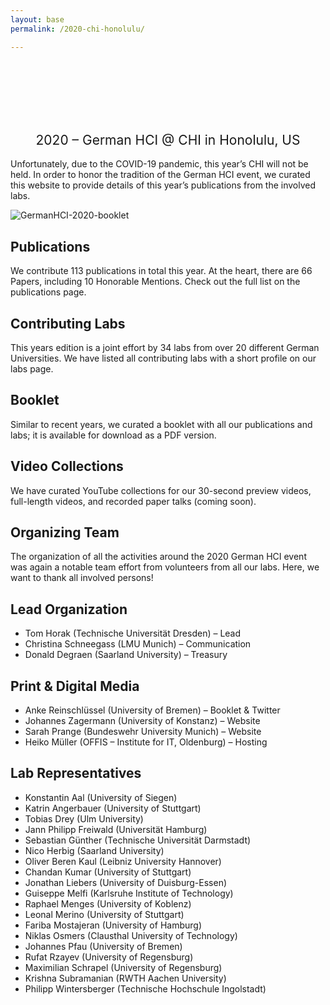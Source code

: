 ```yaml
---
layout: base
permalink: /2020-chi-honolulu/

---
```

<br>
<br>
<br>
<br>
<br>
<h2 style="font-weight: 400; text-align: center">2020 – German HCI @ CHI in Honolulu, US</h2>

Unfortunately, due to the COVID-19 pandemic, this year’s CHI will not be held. In order to honor the tradition of the German HCI event, we curated this website to provide details of this year’s publications from the involved labs.


![GermanHCI-2020-booklet](https://user-images.githubusercontent.com/111348509/234109895-fc05726e-6831-4dad-888e-83d7e2c4441f.jpg)

## Publications
We contribute 113 publications in total this year. At the heart, there are 66 Papers, including 10
Honorable Mentions. Check out the full list on the publications page.

## Contributing Labs
This years edition is a joint effort by 34 labs from over 20 different German Universities. We have listed all contributing labs with a short profile on our labs page.

## Booklet
Similar to recent years, we curated a booklet with all our publications and labs; it is available for download as a PDF version.

## Video Collections
We have curated YouTube collections for our 30-second preview videos, full-length videos, and recorded paper talks (coming soon).

## Organizing Team
The organization of all the activities around the 2020 German HCI event was again a notable team effort from volunteers from all our labs. Here, we want to thank all involved persons!

## Lead Organization
- Tom Horak (Technische Universität Dresden) – Lead
- Christina Schneegass (LMU Munich) – Communication
- Donald Degraen (Saarland University) – Treasury
## Print & Digital Media
- Anke Reinschlüssel (University of Bremen) – Booklet & Twitter
- Johannes Zagermann (University of Konstanz) – Website
- Sarah Prange (Bundeswehr University Munich) – Website
- Heiko Müller (OFFIS – Institute for IT, Oldenburg) – Hosting
## Lab Representatives
- Konstantin Aal (University of Siegen)
- Katrin Angerbauer (University of Stuttgart)
- Tobias Drey (Ulm University)
- Jann Philipp Freiwald (Universität Hamburg)
- Sebastian Günther (Technische Universität Darmstadt)
- Nico Herbig (Saarland University)
- Oliver Beren Kaul (Leibniz University Hannover)
- Chandan Kumar (University of Stuttgart)
- Jonathan Liebers (University of Duisburg-Essen)
- Guiseppe Melfi (Karlsruhe Institute of Technology)
- Raphael Menges (University of Koblenz)
- Leonal Merino (University of Stuttgart)
- Fariba Mostajeran (University of Hamburg)
- Niklas Osmers (Clausthal University of Technology)
- Johannes Pfau (University of Bremen)
- Rufat Rzayev (University of Regensburg)
- Maximilian Schrapel (University of Regensburg)
- Krishna Subramanian (RWTH Aachen University)
- Philipp Wintersberger (Technische Hochschule Ingolstadt)
